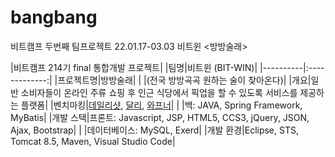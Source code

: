 # bangbang
비트캠프 두번째 팀프로젝트 22.01.17-03.03 비트윈 &lt;방방술래>

|비트캠프 214기 final 통합개발 프로젝트|
|팀명|비트윈 (BIT-WIN)|
|----------|:-------------:|
|프로젝트명|방방술래|
|   |(전국 방방곡곡 원하는 술이 찾아온다)|
|개요|일반 소비자들이 온라인 주류 쇼핑 후 인근 식당에서 픽업을 할 수 있도록 서비스를 제공하는 플랫폼|
|벤치마킹|[데일리샷](https://www.dailyshot.co/), [달리](https://www.daligo.co.kr/), [와프너](https://www.wapener.com/)|
|   |백: JAVA, Spring Framework, MyBatis|
|개발 스택|프론트: Javascript, JSP, HTML5, CCS3, jQuery, JSON, Ajax, Bootstrap|
|   |데이터베이스: MySQL, Exerd|
|개발 환경|Eclipse, STS, Tomcat 8.5, Maven, Visual Studio Code|